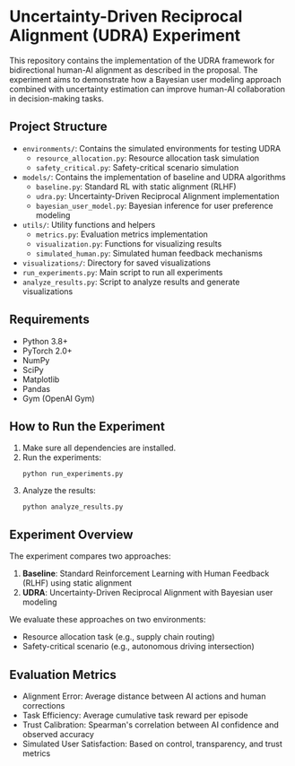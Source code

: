 # Uncertainty-Driven Reciprocal Alignment (UDRA) Experiment

This repository contains the implementation of the UDRA framework for bidirectional human-AI alignment as described in the proposal. The experiment aims to demonstrate how a Bayesian user modeling approach combined with uncertainty estimation can improve human-AI collaboration in decision-making tasks.

## Project Structure

- `environments/`: Contains the simulated environments for testing UDRA
  - `resource_allocation.py`: Resource allocation task simulation
  - `safety_critical.py`: Safety-critical scenario simulation
- `models/`: Contains the implementation of baseline and UDRA algorithms
  - `baseline.py`: Standard RL with static alignment (RLHF)
  - `udra.py`: Uncertainty-Driven Reciprocal Alignment implementation
  - `bayesian_user_model.py`: Bayesian inference for user preference modeling
- `utils/`: Utility functions and helpers
  - `metrics.py`: Evaluation metrics implementation
  - `visualization.py`: Functions for visualizing results
  - `simulated_human.py`: Simulated human feedback mechanisms
- `visualizations/`: Directory for saved visualizations
- `run_experiments.py`: Main script to run all experiments
- `analyze_results.py`: Script to analyze results and generate visualizations

## Requirements

- Python 3.8+
- PyTorch 2.0+
- NumPy
- SciPy
- Matplotlib
- Pandas
- Gym (OpenAI Gym)

## How to Run the Experiment

1. Make sure all dependencies are installed.
2. Run the experiments:
   ```
   python run_experiments.py
   ```
3. Analyze the results:
   ```
   python analyze_results.py
   ```

## Experiment Overview

The experiment compares two approaches:
1. **Baseline**: Standard Reinforcement Learning with Human Feedback (RLHF) using static alignment
2. **UDRA**: Uncertainty-Driven Reciprocal Alignment with Bayesian user modeling

We evaluate these approaches on two environments:
- Resource allocation task (e.g., supply chain routing)
- Safety-critical scenario (e.g., autonomous driving intersection)

## Evaluation Metrics

- Alignment Error: Average distance between AI actions and human corrections
- Task Efficiency: Average cumulative task reward per episode
- Trust Calibration: Spearman's correlation between AI confidence and observed accuracy
- Simulated User Satisfaction: Based on control, transparency, and trust metrics